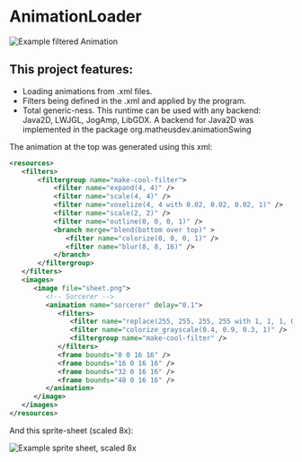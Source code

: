 AnimationLoader
===============

![Example filtered Animation](http://i.imgur.com/gvegndZ.gif)

This project features:
----------------------
* Loading animations from .xml files.
* Filters being defined in the .xml and applied by the program.
* Total generic-ness. This runtime can be used with any backend: Java2D, LWJGL, JogAmp, LibGDX.
A backend for Java2D was implemented in the package org.matheusdev.animationSwing

The animation at the top was generated using this xml:
```xml
<resources>
   <filters>
       <filtergroup name="make-cool-filter">
           <filter name="expand(4, 4)" />
           <filter name="scale(4, 4)" />
           <filter name="voxelize(4, 4 with 0.02, 0.02, 0.02, 1)" />
           <filter name="scale(2, 2)" />
           <filter name="outline(0, 0, 0, 1)" />
           <branch merge="blend(bottom over top)" >
              <filter name="colorize(0, 0, 0, 1)" />
              <filter name="blur(8, 8, 16)" />
           </branch>
       </filtergroup>
   </filters>
   <images>
      <image file="sheet.png">
         <!-- Sorcerer -->
         <animation name="sorcerer" delay="0.1">
            <filters>
               <filter name="replace(255, 255, 255, 255 with 1, 1, 1, 0 range 2)" />
               <filter name="colorize_grayscale(0.4, 0.9, 0.3, 1)" />
               <filtergroup name="make-cool-filter" />
            </filters>
            <frame bounds="0 0 16 16" />
            <frame bounds="16 0 16 16" />
            <frame bounds="32 0 16 16" />
            <frame bounds="48 0 16 16" />
         </animation>
      </image>
   </images>
</resources>
```

And this sprite-sheet (scaled 8x):

![Example sprite sheet, scaled 8x](http://i.imgur.com/Nsid1E8.png)
